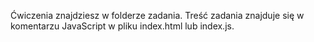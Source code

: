 Ćwiczenia znajdziesz w folderze zadania. Treść zadania znajduje się w komentarzu JavaScript w pliku index.html lub index.js.
